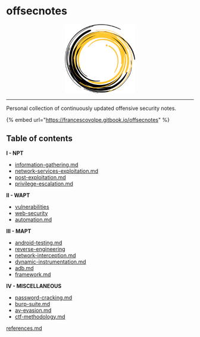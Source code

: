 # offsecnotes

<div align="center"><img src=".gitbook/assets/logo.png" alt="" width="188"></div>

***

Personal collection of continuously updated offensive security notes.

{% embed url="https://francescovolpe.gitbook.io/offsecnotes" %}

## Table of contents

**I - NPT**

* [information-gathering.md](i-network/information-gathering.md "mention")
* [network-services-exploitation.md](i-network/network-services-exploitation.md "mention")
* [post-exploitation.md](i-network/post-exploitation.md "mention")
* [privilege-escalation.md](i-network/privilege-escalation.md "mention")

**II - WAPT**

* [vulnerabilities](ii-web-application/vulnerabilities/ "mention")
* [web-security](ii-web-application/web-security/ "mention")
* [automation.md](ii-web-application/automation.md "mention")

**III - MAPT**

* [android-testing.md](iii-android/android-testing.md "mention")
* [reverse-engineering](iii-android/reverse-engineering/ "mention")
* [network-interception.md](iii-android/network-interception.md "mention")
* [dynamic-instrumentation.md](iii-android/dynamic-instrumentation.md "mention")
* [adb.md](iii-android/adb.md "mention")
* [framework.md](iii-android/framework.md "mention")

**IV - MISCELLANEOUS**

* [password-cracking.md](iv-miscellaneous/password-cracking.md "mention")
* [burp-suite.md](iv-miscellaneous/burp-suite.md "mention")
* [av-evasion.md](iv-miscellaneous/av-evasion.md "mention")
* [ctf-methodology.md](iv-miscellaneous/ctf-methodology.md "mention")

[references.md](references.md "mention")
